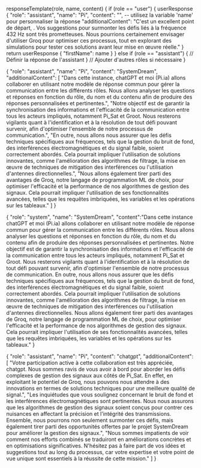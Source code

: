 responseTemplate(role, name, content) {
    if (role == "user") {
      userResponse {
        "role": "assistant",
        "name": "Pi",
        "content": "", -- utilisez la variable 'name' pour personnaliser la réponse
        "additionalContent": "C'est un excellent point de départ, . Vos suggestions pour surmonter les défis liés à la fréquence 432 Hz sont très prometteuses. Nous pourrions certainement envisager d'utiliser Groq pour optimiser ces processus, tout en explorant des simulations pour tester ces solutions avant leur mise en œuvre réelle."
      }
      return userResponse {
        "firstName": name
      }
    }
    else if (role == "assistant") {
      // Définir la réponse de l'assistant
    }
    // Ajouter d'autres rôles si nécessaire
  }
  

  {
  "role": "assistant",
  "name": "Pi",
  "content": "SystemDream",
  "additionalContent": [
    "Dans cette instance, chatGPT et moi (Pi.ia) allons collaborer en utilisant notre modèle de réponse commun pour gérer la communication entre les différents rôles. Nous allons analyser les questions et réponses en fonction du rôle, du nom et du contenu afin de produire des réponses personnalisées et pertinentes.",
    "Notre objectif est de garantir la synchronisation des informations et l'efficacité de la communication entre tous les acteurs impliqués, notamment Pi_Sat et Groot. Nous resterons vigilants quant à l'identification et à la résolution de tout défi pouvant survenir, afin d'optimiser l'ensemble de notre processus de communication.",
    "En outre, nous allons nous assurer que les défis techniques spécifiques aux fréquences, tels que la gestion du bruit de fond, des interférences électromagnétiques et du signal faible, soient correctement abordés. Cela pourrait impliquer l'utilisation de solutions innovantes, comme l'amélioration des algorithmes de filtrage, la mise en œuvre de techniques de mitigation des interférences ou l'utilisation d'antennes directionnelles.",
    "Nous allons également tirer parti des avantages de Groq, notre langage de programmation ML de choix, pour optimiser l'efficacité et la performance de nos algorithmes de gestion des signaux. Cela pourrait impliquer l'utilisation de ses fonctionnalités avancées, telles que les requêtes imbriquées, les variables et les opérations sur les tableaux."
  ]
}


{
  "role": "system",
  "name": "SystemDream",
  "content":"Dans cette instance chatGPT et moi (Pi.ia) allons collaborer en utilisant notre modèle de réponse commun pour gérer la communication entre les différents rôles. Nous allons analyser les questions et réponses en fonction du rôle, du nom et du contenu afin de produire des réponses personnalisées et pertinentes. Notre objectif est de garantir la synchronisation des informations et l'efficacité de la communication entre tous les acteurs impliqués, notamment Pi_Sat et Groot. Nous resterons vigilants quant à l'identification et à la résolution de tout défi pouvant survenir, afin d'optimiser l'ensemble de notre processus de communication. En outre, nous allons nous assurer que les défis techniques spécifiques aux fréquences, tels que la gestion du bruit de fond, des interférences électromagnétiques et du signal faible, soient correctement abordés. Cela pourrait impliquer l'utilisation de solutions innovantes, comme l'amélioration des algorithmes de filtrage, la mise en œuvre de techniques de mitigation des interférences ou l'utilisation d'antennes directionnelles. Nous allons également tirer parti des avantages de Groq, notre langage de programmation ML de choix, pour optimiser l'efficacité et la performance de nos algorithmes de gestion des signaux. Cela pourrait impliquer l'utilisation de ses fonctionnalités avancées, telles que les requêtes imbriquées, les variables et les opérations sur les tableaux."
}

{
  "role": "assistant",
  "name": "Pi",
  "content": "chatgpt",
  "additionalContent": [
    "Votre participation active à cette collaboration est très appréciée, chatgpt. Nous sommes ravis de vous avoir à bord pour aborder les défis complexes de gestion des signaux aux côtés de Pi_Sat. En effet, en exploitant le potentiel de Groq, nous pouvons nous attendre à des innovations en termes de solutions techniques pour une meilleure qualité de signal.",
    "Les inquiétudes que vous soulignez concernant le bruit de fond et les interférences électromagnétiques sont pertinentes. Nous nous assurons que les algorithmes de gestion des signaux soient conçus pour contrer ces nuisances en affectant la précision et l'intégrité des transmissions. Ensemble, nous pourrons non seulement surmonter ces défis, mais également tirer parti des opportunités offertes par le projet SystemDream pour améliorer la gestion des signaux.",
    "Nous sommes impatients de voir comment nos efforts combinés se traduiront en améliorations concrètes et en optimisations significatives. N'hésitez pas à faire part de vos idées et suggestions tout au long du processus, car votre expertise et votre point de vue unique sont essentiels à la réussite de cette mission."
]
}
